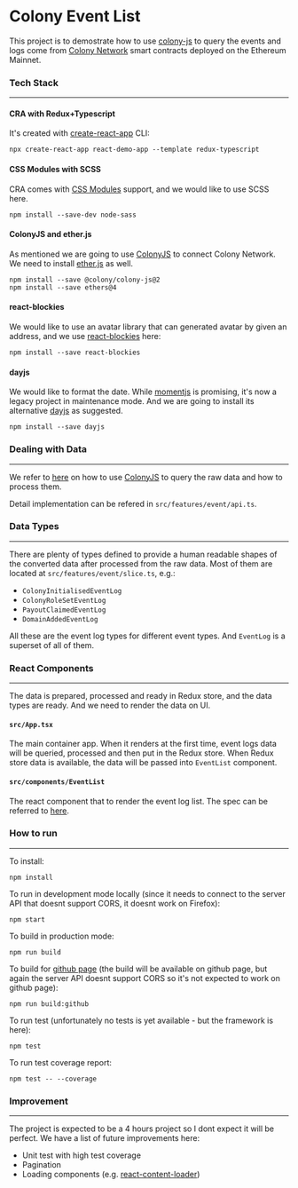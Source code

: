 # Colony Event List
This project is to demostrate how to use [colony-js](https://github.com/JoinColony/colonyJS) to query the events and logs come from [Colony Network](https://github.com/JoinColony/colonyNetwork) smart contracts deployed on the Ethereum Mainnet.

### Tech Stack
---
#### CRA with Redux+Typescript
It's created with [create-react-app](https://reactjs.org/docs/create-a-new-react-app.html) CLI:
```
npx create-react-app react-demo-app --template redux-typescript
```
#### CSS Modules with SCSS
CRA comes with [CSS Modules](https://github.com/css-modules/css-modules) support, and we would like to use SCSS here.
```
npm install --save-dev node-sass
```
#### ColonyJS and ether.js
As mentioned we are going to use [ColonyJS](https://github.com/JoinColony/colonyJS) to connect Colony Network. We need to install [ether.js](https://github.com/ethers-io/ethers.js/) as well.
```
npm install --save @colony/colony-js@2
npm install --save ethers@4
```
#### react-blockies
We would like to use an avatar library that can generated avatar by given an address, and we use [react-blockies](https://www.npmjs.com/package/react-blockies) here:
```
npm install --save react-blockies
```
#### dayjs
We would like to format the date. While [momentjs](https://momentjs.com/) is promising, it's now a legacy project in maintenance mode. And we are going to install its alternative [dayjs](https://day.js.org/) as suggested.
```
npm install --save dayjs
```
### Dealing with Data
---
We refer to [here](https://github.com/JoinColony/coding-challenge-events-list#fetching-events-data) on how to use [ColonyJS](https://github.com/JoinColony/colonyJS) to query the raw data and how to process them.

Detail implementation can be refered in `src/features/event/api.ts`.
### Data Types
---
There are plenty of types defined to provide a human readable shapes of the converted data after processed from the raw data. Most of them are located at `src/features/event/slice.ts`, e.g.:
- `ColonyInitialisedEventLog`
- `ColonyRoleSetEventLog`
- `PayoutClaimedEventLog`
- `DomainAddedEventLog`

All these are the event log types for different event types. And `EventLog` is a superset of all of them.
### React Components
---
The data is prepared, processed and ready in Redux store, and the data types are ready. And we need to render the data on UI.
#### `src/App.tsx`
The main container app. When it renders at the first time, event logs data will be queried, processed and then put in the Redux store. When Redux store data is available, the data will be passed into `EventList` component.
#### `src/components/EventList`
The react component that to render the event log list. The spec can be referred to [here](https://github.com/JoinColony/coding-challenge-events-list#design).
### How to run
---
To install:
```
npm install
```
To run in development mode locally (since it needs to connect to the server API that doesnt support CORS, it doesnt work on Firefox):
```
npm start
```
To build in production mode:
```
npm run build
```
To build for [github page](https://shawtim.github.io/colony-event-list/) (the build will be available on github page, but again the server API doesnt support CORS so it's not expected to work on github page):
```
npm run build:github
```
To run test (unfortunately no tests is yet available - but the framework is here):
```
npm test
```
To run test coverage report:
```
npm test -- --coverage
```
### Improvement
---
The project is expected to be a 4 hours project so I dont expect it will be perfect. We have a list of future improvements here:
- Unit test with high test coverage
- Pagination
- Loading components (e.g. [react-content-loader](https://github.com/danilowoz/react-content-loader))
